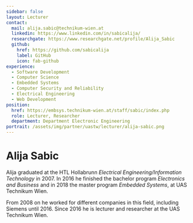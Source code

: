 ```yaml
---
sidebar: false
layout: Lecturer
contact:
  mail: alija.sabic@technikum-wien.at
  linkedin: https://www.linkedin.com/in/sabicalija/
  researchgate: https://www.researchgate.net/profile/Alija_Sabic
  github:
    href: https://github.com/sabicalija
    label: GitHub
    icon: fab-github
experience:
  - Software Development
  - Computer Science
  - Embedded Systems
  - Computer Security and Reliability
  - Electrical Engineering
  - Web Development
position:
  href: https://embsys.technikum-wien.at/staff/sabic/index.php
  role: Lecturer, Researcher
  department: Department Electronic Engineering
portrait: /assets/img/partner/uastw/lecturer/alija-sabic.png
---
```


# Alija Sabic

Alija graduated at the HTL Hollabrunn _Electrical Engineering/Information Technology_ in 2007.
In 2016 he finished the bachelor program _Electronics and Business_ and in 2018 the master program _Embedded Systems_, at UAS Technikum Wien.

<!-- more -->

From 2008 on he worked for different companies in this field, including Siemens until 2016.
Since 2016 he is lecturer and researcher at the UAS Technikum Wien.
